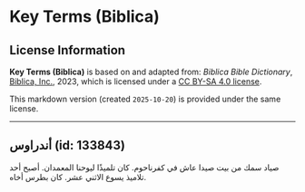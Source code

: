 # Key Terms (Biblica)

## License Information

**Key Terms (Biblica)** is based on and adapted from: _Biblica Bible Dictionary_, [Biblica, Inc.](https://www.biblica.com/), 2023, which is licensed under a [CC BY-SA 4.0 license](https://creativecommons.org/licenses/by-sa/4.0/legalcode.en).

This markdown version (created `2025-10-20`) is provided under the same license.



--------------------------------

## أندراوس (id: 133843)

صياد سمك من بيت صيدا عاش في كفرناحوم. كان تلميذًا ليوحنا المعمدان. أصبح أحد تلاميذ يسوع الاثني عشر. كان بطرس أخاه.


